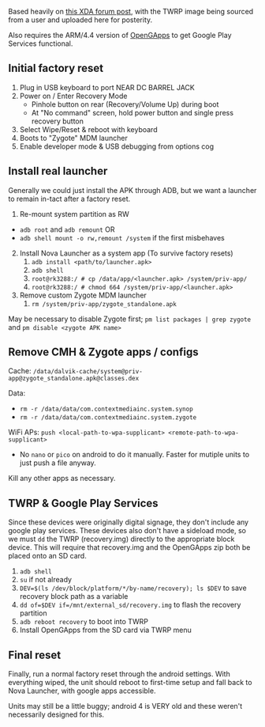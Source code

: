 Based heavily on [this XDA forum post](https://xdaforums.com/t/unlocking-32-inch-wallboard-outcome-health.3936524/), with the TWRP image being sourced from a user and uploaded here for posterity.

Also requires the ARM/4.4 version of [OpenGApps](https://opengapps.org/) to get Google Play Services functional.

## Initial factory reset
1. Plug in USB keyboard to port NEAR DC BARREL JACK
2. Power on / Enter Recovery Mode
   - Pinhole button on rear (Recovery/Volume Up) during boot
   - At "No command" screen, hold power button and single press recovery button
3. Select Wipe/Reset & reboot with keyboard
4. Boots to "Zygote" MDM launcher
5. Enable developer mode & USB debugging from options cog

## Install real launcher
Generally we could just install the APK through ADB, but we want a launcher to remain in-tact after a factory reset.
1. Re-mount system partition as RW
  -  `adb root` and `adb remount` OR
  -  `adb shell mount -o rw,remount /system` if the first misbehaves
2. Install Nova Launcher as a system app (To survive factory resets)
   1. `adb install <path/to/launcher.apk>`
   2. `adb shell`
   3. `root@rk3288:/ # cp /data/app/<launcher.apk> /system/priv-app/`
   4. `root@rk3288:/ # chmod 664 /system/priv-app/<launcher.apk>`
3. Remove custom Zygote MDM launcher
   1. `rm /system/priv-app/zygote_standalone.apk`

May be necessary to disable Zygote first; `pm list packages | grep zygote` and `pm disable <zygote APK name>`

## Remove CMH & Zygote apps / configs
Cache: `/data/dalvik-cache/system@priv-app@zygote_standalone.apk@classes.dex`

Data: 
- `rm -r /data/data/com.contextmediainc.system.synop`
- `rm -r /data/data/com.contextmediainc.system.zygote`

WiFi APs: `push <local-path-to-wpa-supplicant> <remote-path-to-wpa-supplicant>`
- No `nano` or `pico` on android to do it manually. Faster for mutiple units to just push a file anyway.

Kill any other apps as necessary.

## TWRP & Google Play Services
Since these devices were originally digital signage, they don't include any google play services. These devices also don't have a sideload mode, so we must `dd` the TWRP (recovery.img) directly to the appropriate block device.
This will require that recovery.img and the OpenGApps zip both be placed onto an SD card.
1. `adb shell`
2. `su` if not already
3. `DEV=$(ls /dev/block/platform/*/by-name/recovery); ls $DEV` to save recovery block path as a variable
4. `dd of=$DEV if=/mnt/external_sd/recovery.img` to flash the recovery partition
5. `adb reboot recovery` to boot into TWRP
6. Install OpenGApps from the SD card via TWRP menu

## Final reset
Finally, run a normal factory reset through the android settings. With everything wiped, the unit should reboot to first-time setup and fall back to Nova Launcher, with google apps accessible.

Units may still be a little buggy; android 4 is VERY old and these weren't necessarily designed for this.
